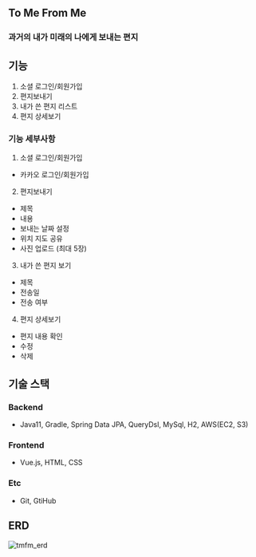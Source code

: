 ## To Me From Me
### 과거의 내가 미래의 나에게 보내는 편지

## 기능
1. 소셜 로그인/회원가입
2. 편지보내기
3. 내가 쓴 편지 리스트
4. 편지 상세보기

### 기능 세부사항
1. 소셜 로그인/회원가입
  - 카카오 로그인/회원가입
  
2. 편지보내기
  - 제목
  - 내용
  - 보내는 날짜 설정
  - 위치 지도 공유
  - 사진 업로드 (최대 5장)
  
3. 내가 쓴 편지 보기
  - 제목
  - 전송일
  - 전송 여부
  
4. 편지 상세보기
  - 편지 내용 확인
  - 수정
  - 삭제


## 기술 스택
### Backend
- Java11, Gradle, Spring Data JPA, QueryDsl, MySql, H2, AWS(EC2, S3)

### Frontend
- Vue.js, HTML, CSS

### Etc
- Git, GtiHub


## ERD
![tmfm_erd](https://user-images.githubusercontent.com/82077746/176989639-dd3d7096-cd3d-448e-8be8-3ffee56c0a62.png)
